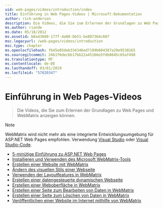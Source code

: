 ```yaml
---
uid: web-pages/videos/introduction/index
title: Einführung in Web Pages-Videos | Microsoft-Dokumentation
author: rick-anderson
description: Die Videos, die Sie zum Erlernen der Grundlagen zu Web Pages und WebMatrix anzeigen können.
ms.author: riande
ms.date: 05/18/2012
ms.assetid: b8a43660-177f-4a00-bb51-be887364c607
msc.legacyurl: /web-pages/videos/introduction
msc.type: chapter
ms.openlocfilehash: f645e05deb334346ed7199b804387a29e9538165
ms.sourcegitcommit: 24b1f6decbb17bb22a45166e5fdb0845c65af498
ms.translationtype: MT
ms.contentlocale: de-DE
ms.lasthandoff: 03/01/2019
ms.locfileid: "57020347"
---
```

<a name="introduction-to-web-pages-videos"></a>Einführung in Web Pages-Videos
====================
> Die Videos, die Sie zum Erlernen der Grundlagen zu Web Pages und WebMatrix anzeigen können.

> [!NOTE] 
> WebMatrix wird nicht mehr als eine integrierte Entwicklungsumgebung für ASP.NET Web Pages empfohlen. Verwendung [Visual Studio](xref:aspnet/web-pages/overview/getting-started/program-asp-net-web-pages-in-visual-studio) oder [Visual Studio-Code](https://code.visualstudio.com/).


- [5-minütige Einführung zu ASP.NET Web Pages](5-minute-introduction-to-aspnet-web-pages.md)
- [Installieren und Verwenden des Microsoft WebMatrix-Tools](install-and-use-the-microsoft-webmatrix-tool.md)
- [Erstellen einer Website mit WebMatrix](create-a-website-using-webmatrix.md)
- [Ändern des visuellen Stils einer Webseite](change-the-visual-style-of-a-web-page.md)
- [Verwenden der Layoutfeatures in WebMatrix](use-the-layout-features-in-webmatrix.md)
- [Erstellen einer datengesteuerte dynamischen Webseite](create-a-data-driven-dynamic-web-page.md)
- [Erstellen einer Weboberfläche in WebMatrix](create-a-web-interface-in-webmatrix.md)
- [Erstellen einer Seite zum Bearbeiten von Daten in WebMatrix](create-an-edit-data-page-in-webmatrix.md)
- [Erstellen einer Seite zum Löschen von Daten in WebMatrix](create-a-delete-data-page-in-webmatrix.md)
- [Veröffentlichen einer Website im Internet mithilfe von WebMatrix](publish-a-website-to-the-internet-using-webmatrix.md)
